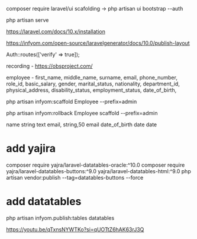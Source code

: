 composer require laravel/ui
scafolding -> php artisan ui bootstrap --auth

php artisan serve

https://laravel.com/docs/10.x/installation

https://infyom.com/open-source/laravelgenerator/docs/10.0/publish-layout

Auth::routes(['verify' => true]);

<script src="https://code.jquery.com/jquery-3.6.0.min.js"></script>

recording - https://obsproject.com/

employee - first_name, middle_name, surname, email, phone_number, role_id, basic_salary, gender, marital_status, nationality, department_id, physical_address, disability_status, employment_status, date_of_birth,

php artisan infyom:scaffold Employee --prefix=admin

php artisan infyom:rollback Employee scaffold --prefix=admin

name string text
email, string,50 email
date_of_birth date date

# add yajira
composer require yajra/laravel-datatables-oracle:^10.0
composer require yajra/laravel-datatables-buttons:^9.0 yajra/laravel-datatables-html:^9.0
php artisan vendor:publish --tag=datatables-buttons --force

# add datatables
php artisan infyom.publish:tables datatables

https://youtu.be/qTxnsNYWTKo?si=qUOTtZ6hAK63rJ3Q
